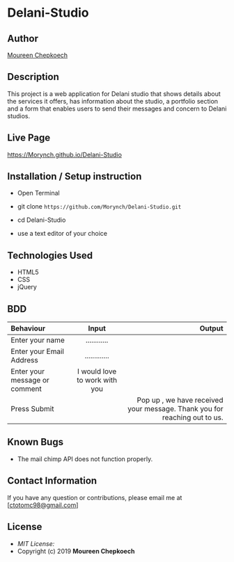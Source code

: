 # Delani-Studio

## Author

[Moureen Chepkoech](https://github.com/Morynch)

## Description

This project is a web application for Delani studio that shows details about the services it offers, has information about the studio, a portfolio section and a form that enables users to send their messages and concern to Delani studios. 

## Live Page 
https://Morynch.github.io/Delani-Studio 


## Installation / Setup instruction
* Open Terminal

* git clone ```https://github.com/Morynch/Delani-Studio.git```

* cd Delani-Studio

* use a text editor of your choice

## Technologies Used

* HTML5
* CSS
* jQuery



## BDD
| Behaviour      | Input        | Output       |
| :------------- | :----------: | -----------: |
|  Enter your name  |   ............ |     |
| Enter your Email Address  | ............. |   |
| Enter your message or comment   |  I would love to work with you     |     |
| Press Submit|     |Pop up  , we have received your message. Thank you for reaching out to us.|

## Known Bugs
* The mail chimp API does not function properly.

## Contact Information 

If you have any question or contributions, please email me at [ctotomc98@gmail.com]

## License
* *MIT License:*
* Copyright (c) 2019 **Moureen Chepkoech**
